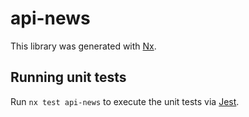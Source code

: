 # api-news

This library was generated with [Nx](https://nx.dev).

## Running unit tests

Run `nx test api-news` to execute the unit tests via [Jest](https://jestjs.io).
